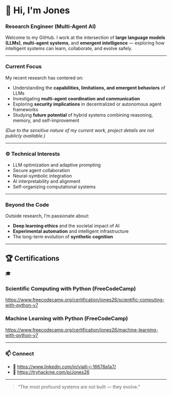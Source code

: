 # 👋 Hi, I'm Jones 
### Research Engineer (Multi-Agent AI)

Welcome to my GitHub. I work at the intersection of **large language models (LLMs)**, **multi-agent systems**, and **emergent intelligence** — exploring how intelligent systems can learn, collaborate, and evolve safely.

---

###  Current Focus
My recent research has centered on:
- Understanding the **capabilities, limitations, and emergent behaviors** of LLMs  
- Investigating **multi-agent coordination and communication**  
- Exploring **security implications** in decentralized or autonomous agent frameworks  
- Studying **future potential** of hybrid systems combining reasoning, memory, and self-improvement

*(Due to the sensitive nature of my current work, project details are not publicly available.)*

---

### ⚙️ Technical Interests
- LLM optimization and adaptive prompting  
- Secure agent collaboration  
- Neural-symbolic integration  
- AI interpretability and alignment  
- Self-organizing computational systems  

---

###  Beyond the Code
Outside research, I’m passionate about:
- **Deep learning ethics** and the societal impact of AI  
- **Experimental automation** and intelligent infrastructure  
- The long-term evolution of **synthetic cognition**

---

## 🏆 Certifications

 🎓
 
### Scientific Computing with Python (FreeCodeCamp)
https://www.freecodecamp.org/certification/jones26/scientific-computing-with-python-v7


### Machine Learning with Python (FreeCodeCamp)
https://www.freecodecamp.org/certification/jones26/machine-learning-with-python-v7


---

### 📫 Connect
- 💼 https://www.linkedin.com/in/vialli-j-16678a1a7/
- 🧩 https://tryhackme.com/p/Jones26

---

> “The most profound systems are not built — they evolve.”


